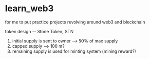 # learn_web3
for me to put practice projects revolving around web3 and blockchain

token design -- Stone Token, STN

1) initial supply is sent to owner --> 50% of max supply
2) capped supply --> 100 m?
3) remaining supply is used for minting system (mining reward?)